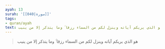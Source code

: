 ```yaml
---
ayah: 13
surah: '[[040|سورة]]'
tags:
- quran/ayah
text: هو الذي يريكم آياته وينزل لكم من السماء رزقا ۚ وما يتذكر إلا من ينيب
---
```

> هو الذي يريكم آياته وينزل لكم من السماء رزقا ۚ وما يتذكر إلا من ينيب
